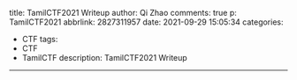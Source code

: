 title: TamilCTF2021 Writeup
author: Qi Zhao
comments: true
p: TamilCTF2021
abbrlink: 2827311957
date: 2021-09-29 15:05:34
categories:
  - CTF
tags:
  - CTF
  - TamilCTF
description: TamilCTF2021 Writeup
---
